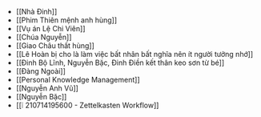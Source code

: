 - [[Nhà Đinh]]
- [[Phim Thiên mệnh anh hùng]]
- [[Vụ án Lệ Chi Viên]]
- [[Chúa Nguyễn]]
- [[Giao Châu thất hùng]]
- [[Lê Hoàn bị cho là làm việc bất nhân bất nghĩa nên ít người tưởng nhớ]]
- [[Đinh Bộ Lĩnh, Nguyễn Bặc, Đinh Điền kết thân keo sơn từ bé]]
- [[Đàng Ngoài]]
- [[Personal Knowledge Management]]
- [[Nguyễn Anh Vũ]]
- [[Nguyễn Bặc]]
- [[❕ 210714195600 - Zettelkasten Workflow]]
